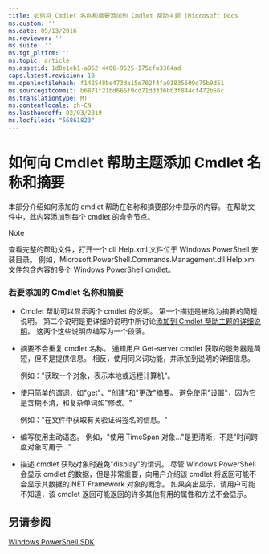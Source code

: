 ```yaml
---
title: 如何将 Cmdlet 名称和摘要添加到 Cmdlet 帮助主题 |Microsoft Docs
ms.custom: ''
ms.date: 09/13/2016
ms.reviewer: ''
ms.suite: ''
ms.tgt_pltfrm: ''
ms.topic: article
ms.assetid: 1d0e1eb1-a962-4406-9625-175cfa3364ad
caps.latest.revision: 10
ms.openlocfilehash: f142548be473da15e702f4fa01835609d75b9d51
ms.sourcegitcommit: b6871f21bd666f9cd71dd336bb3f844cf472b56c
ms.translationtype: MT
ms.contentlocale: zh-CN
ms.lasthandoff: 02/03/2019
ms.locfileid: "56861823"
---
```

# <a name="how-to-add-the-cmdlet-name-and-synopsis-to-a-cmdlet-help-topic"></a>如何向 Cmdlet 帮助主题添加 Cmdlet 名称和摘要

本部分介绍如何添加的 cmdlet 帮助在名称和摘要部分中显示的内容。 在帮助文件中，此内容添加到每个 cmdlet 的命令节点。

> [!NOTE]
> 查看完整的帮助文件，打开一个 dll Help.xml 文件位于 Windows PowerShell 安装目录。 例如，Microsoft.PowerShell.Commands.Management.dll Help.xml 文件包含内容的多个 Windows PowerShell cmdlet。

### <a name="to-add-the-cmdlet-name-and-a-synopsis"></a>若要添加的 Cmdlet 名称和摘要

- Cmdlet 帮助可以显示两个 cmdlet 的说明。 第一个描述是被称为摘要的简短说明。 第二个说明是更详细的说明中所讨论[添加到 Cmdlet 帮助主题的详细说明](./how-to-add-a-cmdlet-description.md)。 这两个这些说明应编写为一个段落。

- 摘要不会重复 cmdlet 名称。 通知用户 Get-server cmdlet 获取的服务器是简短，但不是提供信息。 相反，使用同义词功能，并添加到说明的详细信息。

  例如："获取一个对象，表示本地或远程计算机"。

- 使用简单的谓词，如"get"、"创建"和"更改"摘要。 避免使用"设置"，因为它是含糊不清，和复杂单词如"修改。"

  例如："在文件中获取有关验证码签名的信息。"

- 编写使用主动语态。 例如，"使用 TimeSpan 对象..."是更清晰，不是"时间跨度对象可用于..."

- 描述 cmdlet 获取对象时避免"display"的谓词。 尽管 Windows PowerShell 会显示 cmdlet 的数据，但是非常重要，向用户介绍该 cmdlet 将返回可能不会显示其数据的.NET Framework 对象的概念。 如果突出显示，请用户可能不知道，该 cmdlet 返回可能返回的许多其他有用的属性和方法不会显示。

## <a name="see-also"></a>另请参阅

 [Windows PowerShell SDK](../windows-powershell-reference.md)